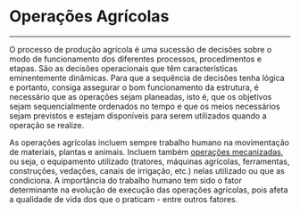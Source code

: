 # Operações Agrícolas

---

O processo de produção agrícola é uma sucessão de decisões sobre o modo de funcionamento dos diferentes processos, procedimentos e etapas. São as decisões operacionais que têm características eminentemente dinâmicas. Para que a sequência de decisões tenha lógica e portanto, consiga assegurar o bom funcionamento da estrutura, é necessário que as operações sejam planeadas, isto é, que os objetivos sejam sequencialmente ordenados no tempo e que os meios necessários sejam previstos e estejam disponíveis para serem utilizados quando a operação se realize.

As operações agrícolas incluem sempre trabalho humano na movimentação de materiais, plantas e animais. Incluem também [operações mecanizadas](/operacoes-mecanizadas.md), ou seja, o equipamento utilizado \(tratores, máquinas agrícolas, ferramentas, construções, vedações, canais de irrigação, etc.\) nelas utilizado ou que as condiciona. A importância do trabalho humano tem sido o fator determinante na evolução de execução das operações agrícolas, pois afeta a qualidade de vida dos que o praticam - entre outros fatores.

